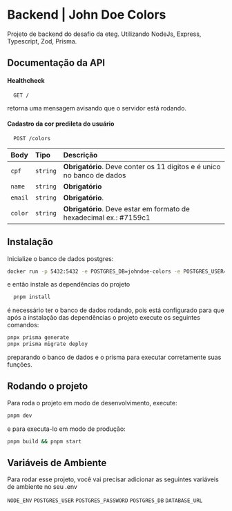 
# Backend | John Doe Colors

Projeto de backend do desafio da eteg.
Utilizando NodeJs, Express, Typescript, Zod, Prisma.


## Documentação da API


#### Healthcheck

```http
  GET /
```
    
retorna uma mensagem avisando que o servidor está rodando.

#### Cadastro da cor predileta do usuário

```http
  POST /colors
```

| Body   | Tipo       | Descrição                           |
| :---------- | :--------- | :---------------------------------- |
| `cpf` | `string` | **Obrigatório**. Deve conter os 11 digitos e é unico no banco de dados |
| `name` | `string` | **Obrigatório** |
| `email` | `string` | **Obrigatório**. |
| `color` | `string` | **Obrigatório**. Deve estar em formato de hexadecimal ex.: #7159c1 |



## Instalação

Inicialize o banco de dados postgres:

```bash
docker run -p 5432:5432 -e POSTGRES_DB=johndoe-colors -e POSTGRES_USER=johndoe -e POSTGRES_PASSWORD=randompassword --name johndoe-postgres -d postgres
```

e então instale as dependências do projeto

```bash
  pnpm install
```

é necessário ter o banco de dados rodando, pois está configurado para que após a instalação das dependências o projeto execute os seguintes comandos:

```bash
pnpx prisma generate
pnpx prisma migrate deploy
```

preparando o banco de dados e o prisma para executar corretamente suas funções.

## Rodando o projeto

Para roda o projeto em modo de desenvolvimento, execute:

```bash
pnpm dev
```

e para executa-lo em modo de produção: 
```bash
pnpm build && pnpm start
```

## Variáveis de Ambiente

Para rodar esse projeto, você vai precisar adicionar as seguintes variáveis de ambiente no seu .env

`NODE_ENV`
`POSTGRES_USER`
`POSTGRES_PASSWORD`
`POSTGRES_DB`
`DATABASE_URL`

